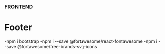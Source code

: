 ### FRONTEND

# Footer

-npm i bootstrap 
-npm i --save @fortawesome/react-fontawesome 
-npm i --save @fortawesome/free-brands-svg-icons 
